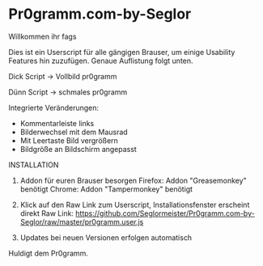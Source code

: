Pr0gramm.com-by-Seglor
======================

Willkommen ihr fags

Dies ist ein Userscript für alle gängigen Brauser, um einige Usability Features hin zuzufügen. Genaue Auflistung folgt unten.

Dick Script -> Vollbild pr0gramm

Dünn Script -> schmales pr0gramm




Integrierte Veränderungen:

- Kommentarleiste links
- Bilderwechsel mit dem Mausrad
- Mit Leertaste Bild vergrößern
- Bildgröße an Bildschirm angepasst





INSTALLATION

1. Addon für euren Brauser besorgen
Firefox: Addon "Greasemonkey" benötigt
Chrome: Addon "Tampermonkey" benötigt

2. Klick auf den Raw Link zum Userscript, Installationsfenster erscheint direkt
Raw Link: https://github.com/Seglormeister/Pr0gramm.com-by-Seglor/raw/master/pr0gramm.user.js

3. Updates bei neuen Versionen erfolgen automatisch



Huldigt dem Pr0gramm.
    
